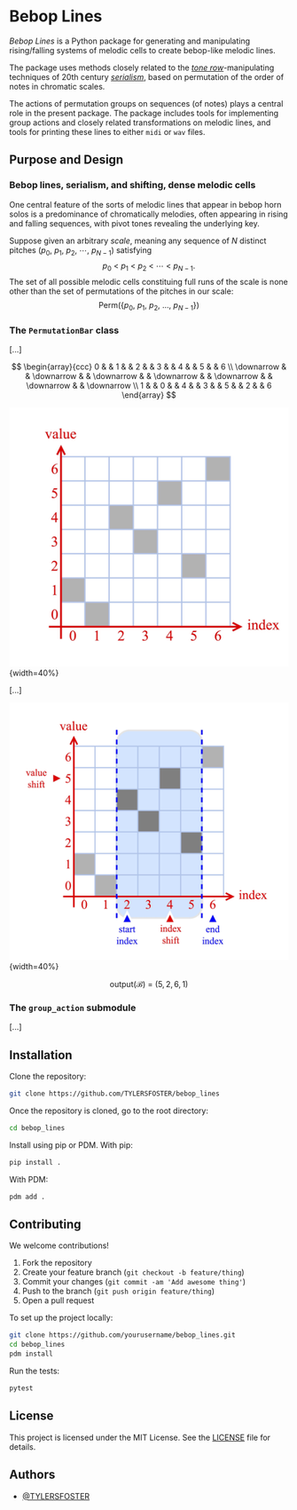 # Bebop Lines

*Bebop Lines* is a Python package for generating and manipulating rising/falling systems of melodic cells to create bebop-like melodic lines.

The package uses methods closely related to the [*tone row*](https://en.wikipedia.org/wiki/Tone_row)-manipulating techniques of 20th century [*serialism*](https://en.wikipedia.org/wiki/Serialism), based on permutation of the order of notes in chromatic scales.

The actions of permutation groups on sequences (of notes) plays a central role in the present package. The package includes tools for implementing group actions and closely related transformations on melodic lines, and tools for printing these lines to either `midi` or `wav` files.


## Purpose and Design

### Bebop lines, serialism, and shifting, dense melodic cells
One central feature of the sorts of melodic lines that appear in bebop horn solos is a predominance of chromatically melodies, often appearing in rising and falling sequences, with pivot tones revealing the underlying key.

Suppose given an arbitrary *scale*, meaning any sequence of $N$ distinct pitches $(p_0,\ p_1,\ p_2,\ \cdots,\ p_{N-1})$ satisfying
$$p_0\ <\ p_1\ <\ p_2\ <\ \cdots\ <\ p_{N-1}.$$
The set of all possible melodic cells constituing full runs of the scale is none other than the set of permutations of the pitches in our scale:
$$
\text{Perm}(\{p_0,\ p_1,\ p_2,\ \dots,\ p_{N-1}\})
$$

### The `PermutationBar` class
[...]

$$
\begin{array}{ccc}
0 & & 1 & & 2 & & 3 & & 4 & & 5 & & 6 \\
\downarrow & & \downarrow & & \downarrow & & \downarrow & & \downarrow
& & \downarrow & & \downarrow \\
1 & & 0 & & 4 & & 3 & & 5 & & 2 & & 6
\end{array}
$$


![image_0](/images/permutation_bar_plain.jpg){width=40%}


[...]

![image_1](/images/permutation_bar_attributes.jpg){width=40%}

$$
\text{output}(\mathscr{B})
\ =\ 
(5, 2, 6, 1)
$$

### The `group_action` submodule

[...]

## Installation

Clone the repository:

```bash
git clone https://github.com/TYLERSFOSTER/bebop_lines
```

Once the repository is cloned, go to the root directory:

```bash
cd bebop_lines
```

Install using pip or PDM. With pip:
```bash
pip install .
```
With PDM:
```bash
pdm add .
```

<!-- ## Usage

Here’s a simple example of how to use it:

```python
from bebop_lines import do_awesome_thing

result = do_awesome_thing("world")
print(result)  # Hello, world! Stay awesome.
```

## Features

- 🚀 Easy-to-use API  
- ✅ Zero dependencies  
- 🧪 Fully tested  
- 📦 Ready for PyPI

## API Reference

### `do_awesome_thing(name: str) -> str`

Returns a personalized awesome message.

```python
do_awesome_thing("Alice")
# "Hello, Alice! Stay awesome."
``` -->

## Contributing

We welcome contributions!

1. Fork the repository  
2. Create your feature branch (`git checkout -b feature/thing`)  
3. Commit your changes (`git commit -am 'Add awesome thing'`)  
4. Push to the branch (`git push origin feature/thing`)  
5. Open a pull request

To set up the project locally:

```bash
git clone https://github.com/yourusername/bebop_lines.git
cd bebop_lines
pdm install
```

Run the tests:

```bash
pytest
```

## License

This project is licensed under the MIT License. See the [LICENSE](LICENSE) file for details.

## Authors

- [@TYLERSFOSTER](https://github.com/TYLERSFOSTER)
